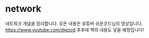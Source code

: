 # network
네트워크 개념을 정리합니다.
모든 내용은 유튜버 쉬운코드님의 영상입니다. https://www.youtube.com/@ezcd 
추후에 책의 내용도 넣을 예정입니다!
